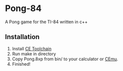 # Pong-84

A Pong game for the TI-84 written in c++

## Installation

1. Install [CE Toolchain](https://github.com/CE-Programming/toolchain/)
2. Run make in directory
3. Copy Pong.8xp from bin/ to your calculator or [CEmu](https://ce-programming.github.io/CEmu/).
4. Finished!
